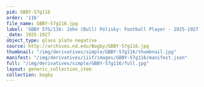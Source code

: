```yaml
---
pid: GBBY-57g116
order: '116'
file_name: GBBY-57g116.jpg
label: 'GBBY 57G/116: John (Bull) Polisky: Football Player - 1925-1927'
_date: 1925-1927
object_type: glass plate negative
source: http://archives.nd.edu/Bagby/GBBY-57g116.jpg
thumbnail: "/img/derivatives/simple/GBBY-57g116/thumbnail.jpg"
manifest: "/img/derivatives/iiif/images/GBBY-57g116/manifest.json"
full: "/img/derivatives/simple/GBBY-57g116/full.jpg"
layout: generic_collection_item
collection: bagby
---
```

